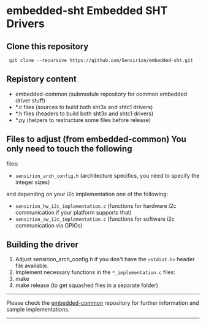 # embedded-sht Embedded SHT Drivers

## Clone this repository
```
 git clone --recursive https://github.com/Sensirion/embedded-sht.git
```

## Repistory content
* embedded-common (submodule repository for common embedded driver stuff)
* *.c files (sources to build both sht3x and shtc1 drivers)
* *.h files (headers to build both sht3x and shtc1 drivers)
* *.py (helpers to restructure some files before release)

## Files to adjust (from embedded-common) You only need to touch the following
files:

* `sensirion_arch_config.h` (architecture specifics, you need to specify the 
integer sizes)

and depending on your i2c implementation one of the following:

* `sensirion_hw_i2c_implementation.c` (functions for hardware i2c
  communication if your platform supports that)
* `sensirion_sw_i2c_implementation.c` (functions for software i2c
  communication via GPIOs)

## Building the driver
1. Adjust sensirion_arch_config.h if you don't have the `<stdint.h>` header
file available.
2. Implement necessary functions in the `*_implementation.c` files:
3. make
4. make release (to get squashed files in a separate folder)

---

Please check the [embedded-common](https://github.com/Sensirion/embedded-common)
repository for further information and sample implementations.

---
